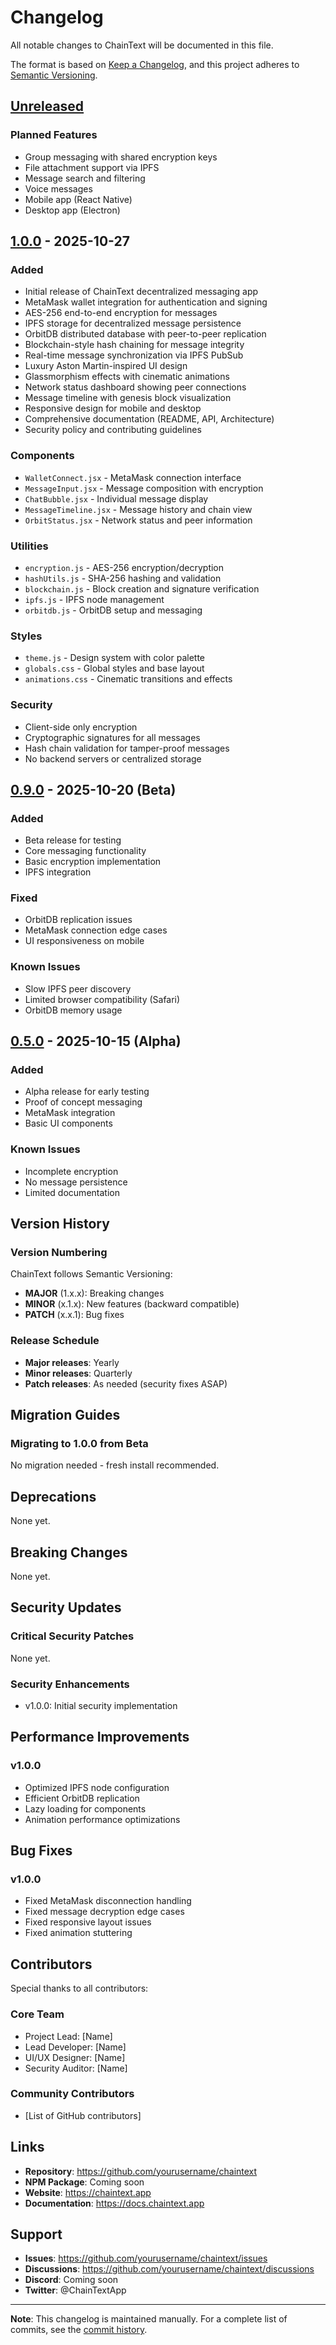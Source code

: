 # Changelog

All notable changes to ChainText will be documented in this file.

The format is based on [Keep a Changelog](https://keepachangelog.com/en/1.0.0/),
and this project adheres to [Semantic Versioning](https://semver.org/spec/v2.0.0.html).

## [Unreleased]

### Planned Features
- Group messaging with shared encryption keys
- File attachment support via IPFS
- Message search and filtering
- Voice messages
- Mobile app (React Native)
- Desktop app (Electron)

## [1.0.0] - 2025-10-27

### Added
- Initial release of ChainText decentralized messaging app
- MetaMask wallet integration for authentication and signing
- AES-256 end-to-end encryption for messages
- IPFS storage for decentralized message persistence
- OrbitDB distributed database with peer-to-peer replication
- Blockchain-style hash chaining for message integrity
- Real-time message synchronization via IPFS PubSub
- Luxury Aston Martin-inspired UI design
- Glassmorphism effects with cinematic animations
- Network status dashboard showing peer connections
- Message timeline with genesis block visualization
- Responsive design for mobile and desktop
- Comprehensive documentation (README, API, Architecture)
- Security policy and contributing guidelines

### Components
- `WalletConnect.jsx` - MetaMask connection interface
- `MessageInput.jsx` - Message composition with encryption
- `ChatBubble.jsx` - Individual message display
- `MessageTimeline.jsx` - Message history and chain view
- `OrbitStatus.jsx` - Network status and peer information

### Utilities
- `encryption.js` - AES-256 encryption/decryption
- `hashUtils.js` - SHA-256 hashing and validation
- `blockchain.js` - Block creation and signature verification
- `ipfs.js` - IPFS node management
- `orbitdb.js` - OrbitDB setup and messaging

### Styles
- `theme.js` - Design system with color palette
- `globals.css` - Global styles and base layout
- `animations.css` - Cinematic transitions and effects

### Security
- Client-side only encryption
- Cryptographic signatures for all messages
- Hash chain validation for tamper-proof messages
- No backend servers or centralized storage

## [0.9.0] - 2025-10-20 (Beta)

### Added
- Beta release for testing
- Core messaging functionality
- Basic encryption implementation
- IPFS integration

### Fixed
- OrbitDB replication issues
- MetaMask connection edge cases
- UI responsiveness on mobile

### Known Issues
- Slow IPFS peer discovery
- Limited browser compatibility (Safari)
- OrbitDB memory usage

## [0.5.0] - 2025-10-15 (Alpha)

### Added
- Alpha release for early testing
- Proof of concept messaging
- MetaMask integration
- Basic UI components

### Known Issues
- Incomplete encryption
- No message persistence
- Limited documentation

## Version History

### Version Numbering

ChainText follows Semantic Versioning:
- **MAJOR** (1.x.x): Breaking changes
- **MINOR** (x.1.x): New features (backward compatible)
- **PATCH** (x.x.1): Bug fixes

### Release Schedule

- **Major releases**: Yearly
- **Minor releases**: Quarterly
- **Patch releases**: As needed (security fixes ASAP)

## Migration Guides

### Migrating to 1.0.0 from Beta

No migration needed - fresh install recommended.

## Deprecations

None yet.

## Breaking Changes

None yet.

## Security Updates

### Critical Security Patches

None yet.

### Security Enhancements

- v1.0.0: Initial security implementation

## Performance Improvements

### v1.0.0
- Optimized IPFS node configuration
- Efficient OrbitDB replication
- Lazy loading for components
- Animation performance optimizations

## Bug Fixes

### v1.0.0
- Fixed MetaMask disconnection handling
- Fixed message decryption edge cases
- Fixed responsive layout issues
- Fixed animation stuttering

## Contributors

Special thanks to all contributors:

### Core Team
- Project Lead: [Name]
- Lead Developer: [Name]
- UI/UX Designer: [Name]
- Security Auditor: [Name]

### Community Contributors
- [List of GitHub contributors]

## Links

- **Repository**: https://github.com/yourusername/chaintext
- **NPM Package**: Coming soon
- **Website**: https://chaintext.app
- **Documentation**: https://docs.chaintext.app

## Support

- **Issues**: https://github.com/yourusername/chaintext/issues
- **Discussions**: https://github.com/yourusername/chaintext/discussions
- **Discord**: Coming soon
- **Twitter**: @ChainTextApp

---

**Note**: This changelog is maintained manually. For a complete list of commits, see the [commit history](https://github.com/yourusername/chaintext/commits/main).

[Unreleased]: https://github.com/yourusername/chaintext/compare/v1.0.0...HEAD
[1.0.0]: https://github.com/yourusername/chaintext/releases/tag/v1.0.0
[0.9.0]: https://github.com/yourusername/chaintext/releases/tag/v0.9.0
[0.5.0]: https://github.com/yourusername/chaintext/releases/tag/v0.5.0
